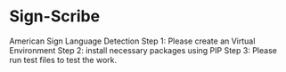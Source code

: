 # Sign-Scribe
American Sign Language Detection
Step 1: Please create an Virtual Environment
Step 2: install necessary packages using PIP
Step 3: Please run test files to test the work.
